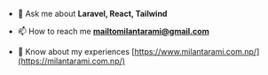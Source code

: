 - 💬 Ask me about **Laravel, React, Tailwind**

- 📫 How to reach me **mailtomilantarami@gmail.com**

- 📄 Know about my experiences [https://www.milantarami.com.np/](https://milantarami.com.np/)

